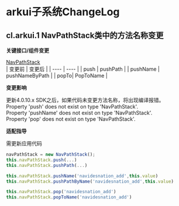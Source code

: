 # arkui子系统ChangeLog

## cl.arkui.1 NavPathStack类中的方法名称变更

**关键接口/组件变更**

[NavPathStack](../../../../application-dev/reference/arkui-ts/ts-basic-components-navigation.md#navpathstack10)  
|  变更前   | 变更后  |
|  ----  | ----  |
| push  | pushPath |
| pushName  | pushNameByPath |
| popTo| PopToName |

**变更影响**

更新4.0.10.x SDK之后，如果代码未变更方法名称，将出现编译报错。   
Property 'push' does not exist on type 'NavPathStack'.   
Property 'pushName' does not exist on type 'NavPathStack'.   
Property 'pop' does not exist on type 'NavPathStack'.   

**适配指导**   

需更新应用代码

```ts
navPathStack = new NavPathStack();
this.navPathStack.push(...)
this.navPathStack.pushPath(...)

this.navPathStack.pushName('navidesnation_add',this.value)
this.navPathStack.pushPathByName('navidesnation_add',this.value) 

this.navPathStack.pop('navidesnation_add')
this.navPathStack.popToName('navidesnation_add')
```